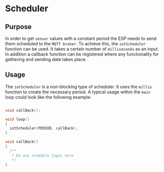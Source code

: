 # Scheduler

## Purpose

In order to get `sensor` values with a constant period the ESP needs to send them scheduled to the `MQTT broker`. To achieve this, the `iotScheduler` function can be used. It takes a certain number of `milliseconds` as an input. In addition a callback function can be registered where any functionality for gathering and sending date takes place. 

## Usage

The `iotScheduler` is a non-blocking type of scheduler. It uses the `millis` function to create the necessary period. A typical usage within the `main` loop could look like the following example:

```cpp

void callBack();

void loop()
{
  iotScheduler(PERIOD, callBack);
}

void callBack()
{
  /**
   * Do any schedule logic here
   */
}
```